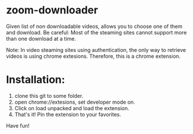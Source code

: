 # zoom-downloader
Given list of non downloadable videos, allows you to choose one of them and download. 
Be careful: Most of the steaming sites cannot support more than one download at a time.

Note: In video steaming sites using authentication, the only way to retrieve videos is using chrome extesions. 
Therefore, this is a chrome extension.

# Installation:
1. clone this git to some folder.
2. open chrome://extesions, set developer mode on.
3. Click on load unpacked and load the extension.
4. That's it! Pin the extension to your favorites.

Have fun!
